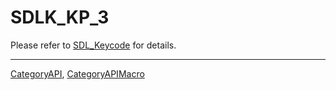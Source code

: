 # SDLK_KP_3

Please refer to [SDL_Keycode](SDL_Keycode) for details.

----
[CategoryAPI](CategoryAPI), [CategoryAPIMacro](CategoryAPIMacro)

